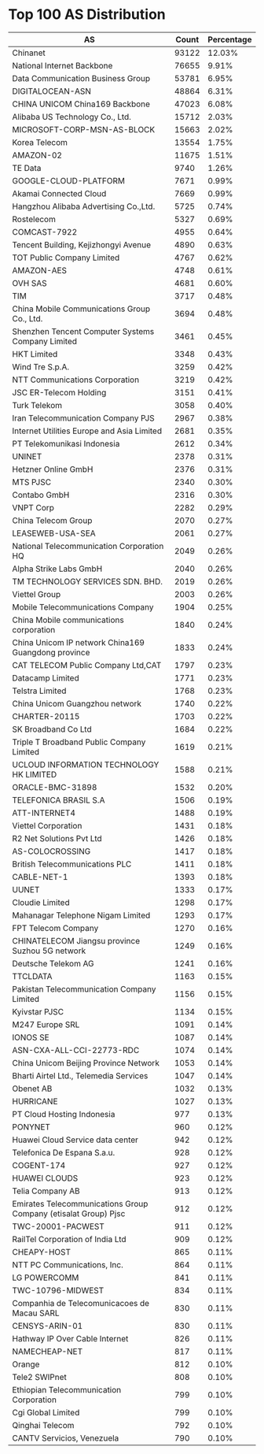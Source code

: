 # Top 100 AS Distribution
| AS | Count | Percentage |
|----|----|----|
| Chinanet | 93122 | 12.03% |
| National Internet Backbone | 76655 | 9.91% |
| Data Communication Business Group | 53781 | 6.95% |
| DIGITALOCEAN-ASN | 48864 | 6.31% |
| CHINA UNICOM China169 Backbone | 47023 | 6.08% |
| Alibaba US Technology Co., Ltd. | 15712 | 2.03% |
| MICROSOFT-CORP-MSN-AS-BLOCK | 15663 | 2.02% |
| Korea Telecom | 13554 | 1.75% |
| AMAZON-02 | 11675 | 1.51% |
| TE Data | 9740 | 1.26% |
| GOOGLE-CLOUD-PLATFORM | 7671 | 0.99% |
| Akamai Connected Cloud | 7669 | 0.99% |
| Hangzhou Alibaba Advertising Co.,Ltd. | 5725 | 0.74% |
| Rostelecom | 5327 | 0.69% |
| COMCAST-7922 | 4955 | 0.64% |
| Tencent Building, Kejizhongyi Avenue | 4890 | 0.63% |
| TOT Public Company Limited | 4767 | 0.62% |
| AMAZON-AES | 4748 | 0.61% |
| OVH SAS | 4681 | 0.60% |
| TIM | 3717 | 0.48% |
| China Mobile Communications Group Co., Ltd. | 3694 | 0.48% |
| Shenzhen Tencent Computer Systems Company Limited | 3461 | 0.45% |
| HKT Limited | 3348 | 0.43% |
| Wind Tre S.p.A. | 3259 | 0.42% |
| NTT Communications Corporation | 3219 | 0.42% |
| JSC ER-Telecom Holding | 3151 | 0.41% |
| Turk Telekom | 3058 | 0.40% |
| Iran Telecommunication Company PJS | 2967 | 0.38% |
| Internet Utilities Europe and Asia Limited | 2681 | 0.35% |
| PT Telekomunikasi Indonesia | 2612 | 0.34% |
| UNINET | 2378 | 0.31% |
| Hetzner Online GmbH | 2376 | 0.31% |
| MTS PJSC | 2340 | 0.30% |
| Contabo GmbH | 2316 | 0.30% |
| VNPT Corp | 2282 | 0.29% |
| China Telecom Group | 2070 | 0.27% |
| LEASEWEB-USA-SEA | 2061 | 0.27% |
| National Telecommunication Corporation HQ | 2049 | 0.26% |
| Alpha Strike Labs GmbH | 2040 | 0.26% |
| TM TECHNOLOGY SERVICES SDN. BHD. | 2019 | 0.26% |
| Viettel Group | 2003 | 0.26% |
| Mobile Telecommunications Company | 1904 | 0.25% |
| China Mobile communications corporation | 1840 | 0.24% |
| China Unicom IP network China169 Guangdong province | 1833 | 0.24% |
| CAT TELECOM Public Company Ltd,CAT | 1797 | 0.23% |
| Datacamp Limited | 1771 | 0.23% |
| Telstra Limited | 1768 | 0.23% |
| China Unicom Guangzhou network | 1740 | 0.22% |
| CHARTER-20115 | 1703 | 0.22% |
| SK Broadband Co Ltd | 1684 | 0.22% |
| Triple T Broadband Public Company Limited | 1619 | 0.21% |
| UCLOUD INFORMATION TECHNOLOGY HK LIMITED | 1588 | 0.21% |
| ORACLE-BMC-31898 | 1532 | 0.20% |
| TELEFONICA BRASIL S.A | 1506 | 0.19% |
| ATT-INTERNET4 | 1488 | 0.19% |
| Viettel Corporation | 1431 | 0.18% |
| R2 Net Solutions Pvt Ltd | 1426 | 0.18% |
| AS-COLOCROSSING | 1417 | 0.18% |
| British Telecommunications PLC | 1411 | 0.18% |
| CABLE-NET-1 | 1393 | 0.18% |
| UUNET | 1333 | 0.17% |
| Cloudie Limited | 1298 | 0.17% |
| Mahanagar Telephone Nigam Limited | 1293 | 0.17% |
| FPT Telecom Company | 1270 | 0.16% |
| CHINATELECOM Jiangsu province Suzhou 5G network | 1249 | 0.16% |
| Deutsche Telekom AG | 1241 | 0.16% |
| TTCLDATA | 1163 | 0.15% |
| Pakistan Telecommunication Company Limited | 1156 | 0.15% |
| Kyivstar PJSC | 1134 | 0.15% |
| M247 Europe SRL | 1091 | 0.14% |
| IONOS SE | 1087 | 0.14% |
| ASN-CXA-ALL-CCI-22773-RDC | 1074 | 0.14% |
| China Unicom Beijing Province Network | 1053 | 0.14% |
| Bharti Airtel Ltd., Telemedia Services | 1047 | 0.14% |
| Obenet AB | 1032 | 0.13% |
| HURRICANE | 1027 | 0.13% |
| PT Cloud Hosting Indonesia | 977 | 0.13% |
| PONYNET | 960 | 0.12% |
| Huawei Cloud Service data center | 942 | 0.12% |
| Telefonica De Espana S.a.u. | 928 | 0.12% |
| COGENT-174 | 927 | 0.12% |
| HUAWEI CLOUDS | 923 | 0.12% |
| Telia Company AB | 913 | 0.12% |
| Emirates Telecommunications Group Company (etisalat Group) Pjsc | 912 | 0.12% |
| TWC-20001-PACWEST | 911 | 0.12% |
| RailTel Corporation of India Ltd | 909 | 0.12% |
| CHEAPY-HOST | 865 | 0.11% |
| NTT PC Communications, Inc. | 864 | 0.11% |
| LG POWERCOMM | 841 | 0.11% |
| TWC-10796-MIDWEST | 834 | 0.11% |
| Companhia de Telecomunicacoes de Macau SARL | 830 | 0.11% |
| CENSYS-ARIN-01 | 830 | 0.11% |
| Hathway IP Over Cable Internet | 826 | 0.11% |
| NAMECHEAP-NET | 817 | 0.11% |
| Orange | 812 | 0.10% |
| Tele2 SWIPnet | 808 | 0.10% |
| Ethiopian Telecommunication Corporation | 799 | 0.10% |
| Cgi Global Limited | 799 | 0.10% |
| Qinghai Telecom | 792 | 0.10% |
| CANTV Servicios, Venezuela | 790 | 0.10% |
